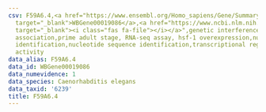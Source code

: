 ```yaml
---
csv: F59A6.4,<a href="https://www.ensembl.org/Homo_sapiens/Gene/Summary?db=core;g=WBGene00019086"
  target="_blank">WBGene00019086</a>,<a href="https://www.ncbi.nlm.nih.gov/pubmed/30894454"
  target="_blank"><i class="fas fa-file"></i></a>",genetic interference,functional
  association,prime adult stage, RNA-seq assay, hsf-1 overexpression,nucleotide sequence
  identification,nucleotide sequence identification,transcriptional regulation,up-regulates
  activity
data_alias: F59A6.4
data_id: WBGene00019086
data_numevidence: 1
data_species: Caenorhabditis elegans
data_taxid: '6239'
title: F59A6.4
---
```


